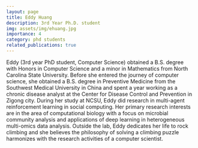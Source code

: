 ```yaml
---
layout: page
title: Eddy Huang
description: 3rd Year Ph.D. student
img: assets/img/ehuang.jpg
importance: 4
category: phd students
related_publications: true
---
```


Eddy (3rd year PhD student, Computer Science) obtained a B.S. degree with Honors in Computer Science and a minor in Mathematics from North Carolina State University. Before she entered the journey of computer science, she obtained a B.S. degree in Preventive Medicine from the Southwest Medical University in China and spent a year working as a chronic disease analyst at the Center for Disease Control and Prevention in Zigong city. During her study at NCSU, Eddy did research in multi-agent reinforcement learning in social computing. Her primary research interests are in the area of computational biology with a focus on microbial community analysis and applications of deep learning in heterogeneous multi-omics data analysis. Outside the lab, Eddy dedicates her life to rock climbing and she believes the philosophy of solving a climbing puzzle harmonizes with the research activities of a computer scientist.
